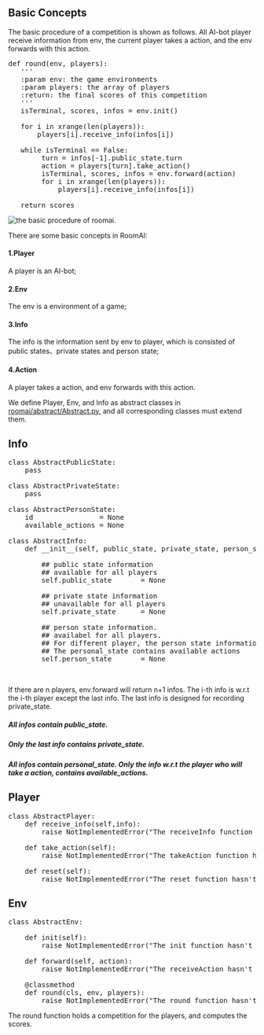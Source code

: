 
##  Basic Concepts

The basic procedure of a competition is shown as follows. All AI-bot player receive information from env, the current player takes a action, and the env forwards with this action.

<pre>
def round(env, players):
   '''
   :param env: the game environments
   :param players: the array of players
   :return: the final scores of this competition
   '''
   isTerminal, scores, infos = env.init()

   for i in xrange(len(players)):
       players[i].receive_info(infos[i])

   while isTerminal == False:
        turn = infos[-1].public_state.turn
        action = players[turn].take_action()
        isTerminal, scores, infos = env.forward(action)
        for i in xrange(len(players)):
            players[i].receive_info(infos[i])

   return scores                
</pre>

![the basic procedure of roomai](https://github.com/roomai/RoomAI/blob/master/docs/game.png).

There are some basic concepts in RoomAI: 

#### 1.Player

A player is an AI-bot;

#### 2.Env

The env is a environment of a game;

#### 3.Info

The info is the information sent by env to player, which is consisted of public states、private states and person state;

#### 4.Action

A player takes a action, and env forwards with this action.



We define Player, Env, and Info as abstract classes in [roomai/abstract/Abstract.py](https://github.com/roomai/RoomAI/blob/master/roomai/abstract/Abstract.py), and all corresponding classes must extend them.  


## Info

<pre>
class AbstractPublicState:
    pass

class AbstractPrivateState:
    pass

class AbstractPersonState:
    id                = None
    available_actions = None

class AbstractInfo:
    def __init__(self, public_state, private_state, person_state):
       
        ## public state information
        ## available for all players
        self.public_state       = None

        ## private state information
        ## unavailable for all players
        self.private_state      = None
        
        ## person state information. 
        ## availabel for all players. 
        ## For different player, the person state information is different.
        ## The personal_state contains available actions
        self.person_state       = None
        

</pre>

If there are n players, env.forward will return n+1 infos. The i-th info is w.r.t the i-th player except the last info.
The last info is designed for recording private_state. 

##### All infos contain public_state. 

##### Only the last info contains private_state.

##### All infos contain personal_state. Only the info w.r.t the player who will take a action, contains available_actions.

## Player
<pre>
class AbstractPlayer:
    def receive_info(self,info):
        raise NotImplementedError("The receiveInfo function hasn't been implemented") 

    def take_action(self):
        raise NotImplementedError("The takeAction function hasn't been implemented") 

    def reset(self):
        raise NotImplementedError("The reset function hasn't been implemented")
</pre>

## Env

<pre>
class AbstractEnv:

    def init(self):
        raise NotImplementedError("The init function hasn't been implemented")

    def forward(self, action):
        raise NotImplementedError("The receiveAction hasn't been implemented")

    @classmethod
    def round(cls, env, players):
        raise NotImplementedError("The round function hasn't been implemented")
</pre>

The round function holds a competition for the players, and computes the scores.






